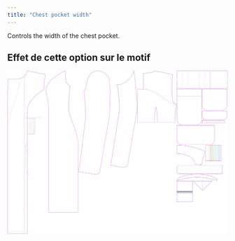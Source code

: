 ```yaml
---
title: "Chest pocket width"
---
```


Controls the width of the chest pocket.

## Effet de cette option sur le motif

![This image shows the effect of this option by superimposing several variants that have a different value for this option](carlita_chestpocketwidth_sample.svg "Effect of this option on the pattern")
